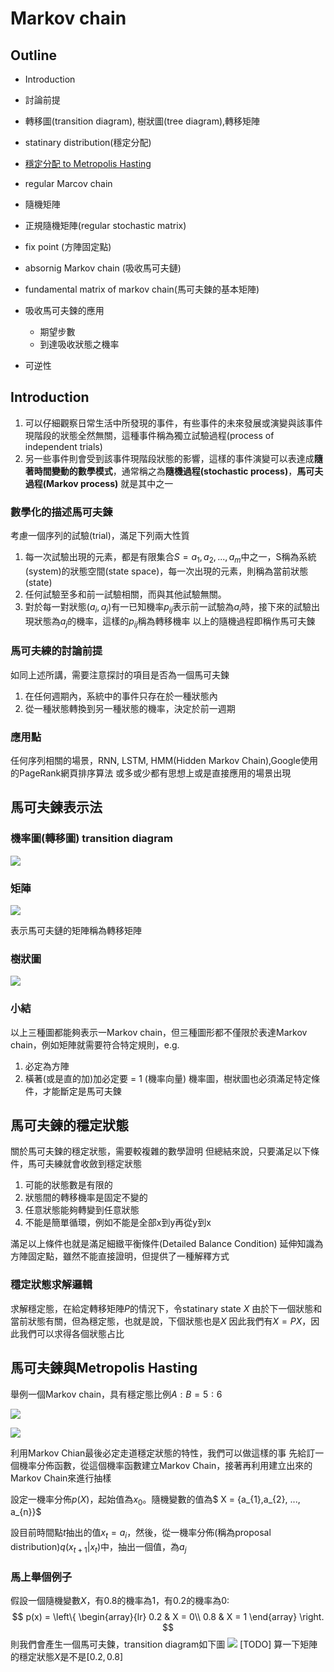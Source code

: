 # Markov chain
## Outline
* Introduction
* 討論前提
* 轉移圖(transition diagram), 樹狀圖(tree diagram),轉移矩陣

* statinary distribution(穩定分配)
* [穩定分配 to Metropolis Hasting](http://cpmarkchang.logdown.com/posts/737249-pgm-metropolis-hasting)


* regular Marcov chain
* 隨機矩陣
* 正規隨機矩陣(regular stochastic matrix)
* fix point (方陣固定點)
* absornig Markov chain (吸收馬可夫鏈)
* fundamental matrix of markov chain(馬可夫鍊的基本矩陣)
* 吸收馬可夫鍊的應用
  * 期望步數
  * 到達吸收狀態之機率
* 可逆性


## Introduction
1. 可以仔細觀察日常生活中所發現的事件，有些事件的未來發展或演變與該事件現階段的狀態全然無關，這種事件稱為獨立試驗過程(process of independent trials)
2. 另一些事件則會受到該事件現階段狀態的影響，這樣的事件演變可以表達成**隨著時間變動的數學模式**，通常稱之為**隨機過程(stochastic process)**，**馬可夫過程(Markov process)** 就是其中之一
### 數學化的描述馬可夫鍊
考慮一個序列的試驗(trial)，滿足下列兩大性質
1. 每一次試驗出現的元素，都是有限集合$S = {a_{1}, a_{2},...,a_{m}}$中之一，S稱為系統(system)的狀態空間(state space)，每一次出現的元素，則稱為當前狀態(state)
2. 任何試驗至多和前一試驗相關，而與其他試驗無關。
3. 對於每一對狀態$(a_{i}, a_{j})$有一已知機率$p_{ij}$表示前一試驗為$a_{i}$時，接下來的試驗出現狀態為$a_{j}$的機率，這樣的$p_{ij}$稱為轉移機率
以上的隨機過程即稱作馬可夫鍊
### 馬可夫練的討論前提
如同上述所講，需要注意探討的項目是否為一個馬可夫鍊
1. 在任何週期內，系統中的事件只存在於一種狀態內
2. 從一種狀態轉換到另一種狀態的機率，決定於前一週期

### 應用點
任何序列相關的場景，RNN, LSTM, HMM(Hidden Markov Chain),Google使用的PageRank網頁排序算法 或多或少都有思想上或是直接應用的場景出現

## 馬可夫鍊表示法
### 機率圖(轉移圖) transition diagram
<img src='./images/markov_chain_1.png'></img>

### 矩陣

<img src='./images/markov_chain_2.png'></img>

表示馬可夫鏈的矩陣稱為轉移矩陣

### 樹狀圖

<img src='./images/markov_chain_3.png'></img>

### 小結
以上三種圖都能夠表示一Markov chain，但三種圖形都不僅限於表達Markov chain，例如矩陣就需要符合特定規則，e.g.
1. 必定為方陣
2. 橫著(或是直的加)加必定要 = 1 (機率向量)
機率圖，樹狀圖也必須滿足特定條件，才能斷定是馬可夫鍊

## 馬可夫鍊的穩定狀態
關於馬可夫鍊的穩定狀態，需要較複雜的數學證明
但總結來說，只要滿足以下條件，馬可夫練就會收斂到穩定狀態

1. 可能的狀態數是有限的
2. 狀態間的轉移機率是固定不變的
3. 任意狀態能夠轉變到任意狀態
4. 不能是簡單循環，例如不能是全部x到y再從y到x

滿足以上條件也就是滿足細緻平衡條件(Detailed Balance Condition)
延伸知識為方陣固定點，雖然不能直接證明，但提供了一種解釋方式

### 穩定狀態求解邏輯
求解穩定態，在給定轉移矩陣$P$的情況下，令statinary state $X$
由於下一個狀態和當前狀態有關，但為穩定態，也就是說，下個狀態也是$X$
因此我們有$X = PX$，因此我們可以求得各個狀態占比

## 馬可夫鍊與Metropolis Hasting
舉例一個Markov chain，具有穩定態比例$A:B = 5:6$

<img src='./images/markov_chain_4.png'></img>

<img src='./images/markov_chain_5.png'></img>

利用Markov Chian最後必定走道穩定狀態的特性，我們可以做這樣的事
先給訂一個機率分佈函數，從這個機率函數建立Markov Chain，接著再利用建立出來的Markov Chain來進行抽樣

設定一機率分佈$p(X)$，起始值為$x_{0}$。隨機變數的值為$ X = {a_{1},a_{2}, ..., a_{n}}$

設目前時間點$t$抽出的值$x_{t}=a_{i}$，然後，從一機率分佈(稱為proposal distribution)$q(x_{t+1}|x_{t})$中，抽出一個值，為$a_{j}$


### 馬上舉個例子
假設一個隨機變數$X$，有0.8的機率為1，有0.2的機率為0:
$$
p(x) = \left\{
  \begin{array}{lr}
    0.2 &  X = 0\\
    0.8 &  X = 1
  \end{array}
\right.
$$
則我們會產生一個馬可夫鍊，transition diagram如下圖
<img src='./images/markov_chain_6.png'></img>
[TODO] 算一下矩陣的穩定狀態$X$是不是$[0.2, 0.8]$
